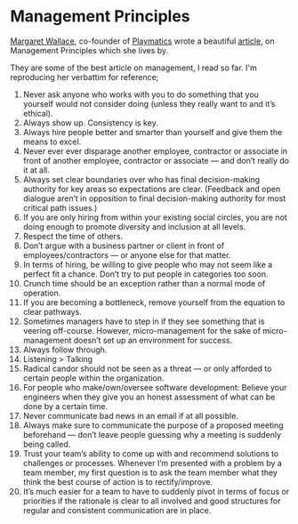 # Management Principles

[Margaret Wallace](https://twitter.com/MargaretWallace), co-founder of [Playmatics](https://playmatics.com/) wrote a beautiful [article](https://medium.com/@margaretw/management-principles-963c49badbe5), on Management Principles which she lives by.

They are some of the best article on management, I read so far. I'm reproducing her verbattim for reference;

1. Never ask anyone who works with you to do something that you yourself would not consider doing (unless they really want to and it’s ethical).
2. Always show up. Consistency is key.
3. Always hire people better and smarter than yourself and give them the means to excel.
4. Never ever ever disparage another employee, contractor or associate in front of another employee, contractor or associate — and don’t really do it at all.
5. Always set clear boundaries over who has final decision-making authority for key areas so expectations are clear. (Feedback and open dialogue aren’t in opposition to final decision-making authority for most critical path issues.)
6. If you are only hiring from within your existing social circles, you are not doing enough to promote diversity and inclusion at all levels.
7. Respect the time of others.
8. Don’t argue with a business partner or client in front of employees/contractors — or anyone else for that matter.
9. In terms of hiring, be willing to give people who may not seem like a perfect fit a chance. Don’t try to put people in categories too soon.
10. Crunch time should be an exception rather than a normal mode of operation.
11. If you are becoming a bottleneck, remove yourself from the equation to clear pathways.
12. Sometimes managers have to step in if they see something that is veering off-course. However, micro-management for the sake of micro-management doesn’t set up an environment for success.
13. Always follow through.
14. Listening > Talking
15. Radical candor should not be seen as a threat — or only afforded to certain people within the organization.
16. For people who make/own/oversee software development: Believe your engineers when they give you an honest assessment of what can be done by a certain time.
17. Never communicate bad news in an email if at all possible.
18. Always make sure to communicate the purpose of a proposed meeting beforehand — don’t leave people guessing why a meeting is suddenly being called.
19. Trust your team’s ability to come up with and recommend solutions to challenges or processes. Whenever I’m presented with a problem by a team member, my first question is to ask the team member what they think the best course of action is to rectify/improve.
20. It’s much easier for a team to have to suddenly pivot in terms of focus or priorities if the rationale is clear to all involved and good structures for regular and consistent communication are in place.
